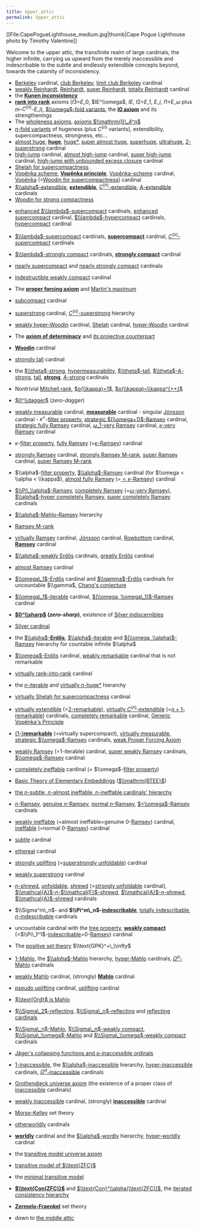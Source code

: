 ```yaml
---
title: Upper_attic
permalink: Upper_attic
---
```


[[File:CapePogueLighthouse\_medium.jpg|thumb|Cape Pogue Lighthouse photo by Timothy Valentine]]

Welcome to the upper attic, the transfinite realm of large cardinals, the higher infinite, carrying us upward from the merely inaccessible and indescribable to the subtle and endlessly extendible concepts beyond, towards the calamity of inconsistency.

-    [Berkeley](Berkeley "Berkeley") cardinal, [club Berkeley](Berkeley "Berkeley"), [limit club Berkeley](Berkeley "Berkeley") cardinal
-    [weakly Reinhardt](Reinhardt "Reinhardt"), [Reinhardt](Reinhardt "Reinhardt"), [super Reinhardt](Reinhardt "Reinhardt"), [totally Reinhardt](Reinhardt "Reinhardt") cardinal
-    the **[Kunen inconsistency](Kunen_inconsistency "Kunen inconsistency")**
-    **[rank into rank](Rank_into_rank "Rank into rank")** axioms ($I3$=$E\_0$, $IE^\\omega$, $IE$, $I2$=$E\_1$, $E\_i$, $I1$=$E\_ω$ plus $m$-$C^{(n)}$-$E\_i$), [$\\omega$-fold variants](N-fold\_variants#.24.5Comega.24-fold\_variants "N-fold\_variants#.24.5Comega.24-fold\_variants"), the **[I0 axiom](L_of_V\_lambda+1 "L of V\_lambda+1")** and its strengthenings
-    The [wholeness axioms](Wholeness_axioms "Wholeness axioms"), [axioms $\\mathrm{I}\_4^n$](I4 "I4")
-    [$n$-fold variants](N-fold_variants "N-fold variants") of hugeness (plus $C^{(n)}$ variants), extendibility, supercompactness, strongness, etc...
-    [almost huge](Huge "Huge"), **[huge](Huge "Huge")**, [huge*](Huge "Huge"), [super almost huge](Huge "Huge"), [superhuge](Huge "Huge"), [ultrahuge](Huge "Huge"), [2-superstrong](Superstrong "Superstrong") cardinal
-    [high-jump](High-jump "High-jump") cardinal, [almost high-jump](High-jump "High-jump") cardinal, [super high-jump](High-jump "High-jump") cardinal, [high-jump with unbounded excess closure](High-jump "High-jump") cardinal
-    [Shelah for supercompactness](Woodin#Shelah_cardinals "Woodin#Shelah cardinals")
-    [Vopěnka scheme](Vopenka "Vopenka"), **[Vopěnka principle](Vopenka "Vopenka")**, [Vopěnka-scheme](Vopenka#Vopěnka_cardinals "Vopenka#Vopěnka cardinals") cardinal, [Vopěnka](Vopenka#Vopěnka_cardinals "Vopenka#Vopěnka cardinals") (=[Woodin for supercompactness](Woodin#Shelah_cardinals "Woodin#Shelah cardinals")) cardinal
-    [$\\alpha$-extendible](Extendible "Extendible"), **[extendible](Extendible "Extendible")**, [$C^{(n)}$-extendible](Extendible "Extendible"), [$A$-extendible](Extendible "Extendible") cardinals
-    [Woodin for strong compactness](Woodin "Woodin")
<!--* [grand reflection](Grand_reflection "Grand reflection") cardinal-->
-    [enhanced $\\lambda$-supercompact](Supercompact#Enhanced_supercompact_cardinals "Supercompact#Enhanced supercompact cardinals") cardinals, [enhanced supercompact](Supercompact#Enhanced_supercompact_cardinals "Supercompact#Enhanced supercompact cardinals") cardinal, [$\\lambda$-hypercompact](Hypercompact "Hypercompact") cardinals, [hypercompact](Hypercompact "Hypercompact") cardinal
-    [$\\lambda$-supercompact](Supercompact "Supercompact") cardinals, **[supercompact](Supercompact "Supercompact")** cardinal, [$C^{(n)}$-supercompact](Supercompact "Supercompact") cardinals
-    [$\\lambda$-strongly compact](Strongly_compact "Strongly compact") cardinals, **[strongly compact](Strongly_compact "Strongly compact")** cardinal
-    [nearly supercompact](Nearly_supercompact "Nearly supercompact") and [nearly strongly compact](Nearly_supercompact#Nearly_strongly_compact "Nearly supercompact#Nearly strongly compact") cardinals
-    [indestructible weakly compact](Weakly\_compact#Indestructibility_of_a_weakly_compact_cardinal "Weakly\_compact#Indestructibility of a weakly compact cardinal") cardinal
-    The **[proper forcing axiom](Proper_forcing_axiom "Proper forcing axiom")** and [Martin's maximum](Forcing#Proper_forcing "Forcing#Proper forcing")
-    [subcompact](Subcompact "Subcompact") cardinal
-    [superstrong](Superstrong "Superstrong") cardinal, [$C^{(n)}$-superstrong](Superstrong "Superstrong") hierarchy
-    [weakly hyper-Woodin](Woodin "Woodin") cardinal, [Shelah](Shelah "Shelah") cardinal, [hyper-Woodin](Woodin "Woodin") cardinal
-    The **[axiom of determinacy](Axiom_of_determinacy "Axiom of determinacy")** and [its projective counterpart](Axiom_of_projective_determinacy "Axiom of projective determinacy")
-    **[Woodin](Woodin "Woodin")** cardinal
-    [strongly tall](Strongly_tall "Strongly tall") cardinal
-    the [$\\theta$-strong](Strong "Strong"), [hypermeasurability](Strong#Hypermeasurable "Strong#Hypermeasurable"), [$\\theta$-tall](Tall "Tall"), [$\\theta$-$A$-strong](Strong "Strong"), [tall](Tall "Tall"), **[strong](Strong "Strong")**, [$A$-strong](Strong "Strong") cardinals
-    Nontrivial [Mitchell rank](Mitchell_rank "Mitchell rank"), [$o(\\kappa)=1$](Mitchell_rank "Mitchell rank"), [$o(\\kappa)=\\kappa^{++}$](Mitchell_rank "Mitchell rank")
-   [ $0^\\dagger$](Zero_dagger "Zero dagger") (*zero-dagger*)
-    [weakly measurable](Weakly_measurable "Weakly measurable") cardinal, **[measurable](Measurable "Measurable")** cardinal
    -    singular [Jónsson](Jonsson "Jonsson") cardinal
    -    $κ^+$-[filter property](Filter_property "Filter property"), [strategic $(\\omega+1)$-Ramsey](Ramsey "Ramsey") cardinal, [strategic fully Ramsey](Ramsey "Ramsey") cardinal, [$ω\_1$-very Ramsey](Ramsey "Ramsey") cardinal, [$κ$-very Ramsey](Ramsey "Ramsey") cardinal
-    $κ$-[filter property](Filter_property "Filter property"), [fully Ramsey](Ramsey "Ramsey") (=[$κ$-Ramsey](Ramsey "Ramsey")) cardinal
-    [strongly Ramsey](Ramsey#Strongly_Ramsey_cardinal "Ramsey#Strongly Ramsey cardinal") cardinal, [strongly Ramsey M-rank](Ramsey "Ramsey"), [super Ramsey](Ramsey#Super_Ramsey_cardinal "Ramsey#Super Ramsey cardinal") cardinal, [super Ramsey M-rank](Ramsey "Ramsey")
-    $\\alpha$-[filter property](Filter_property "Filter property"), [$\\alpha$-Ramsey](Ramsey "Ramsey") cardinal (for $\\omega < \\alpha < \\kappa$), [almost fully Ramsey](Ramsey "Ramsey") (=[$<κ$-Ramsey](Ramsey "Ramsey")) cardinal
-    [$\\Pi\_\\alpha$-Ramsey](Ramsey "Ramsey"), [completely Ramsey](Ramsey "Ramsey") (=[$ω$-very Ramsey](Ramsey "Ramsey")), [$\\alpha$-hyper completely Ramsey](Ramsey "Ramsey"), [super completely Ramsey](Ramsey "Ramsey") cardinals
-    [$\\alpha$-Mahlo–Ramsey](Ramsey "Ramsey") hierarchy
-    [Ramsey M-rank](Ramsey "Ramsey")
-    [virtually Ramsey](Ramsey#Virtually_Ramsey_cardinal "Ramsey#Virtually Ramsey cardinal") cardinal, [Jónsson](Jonsson "Jonsson") cardinal, [Rowbottom](Rowbottom "Rowbottom") cardinal, **[Ramsey](Ramsey "Ramsey")** cardinal
-    [$\\alpha$-weakly Erdős](Erdos "Erdos") cardinals, [greatly Erdős](Erdos "Erdos") cardinal
-    [almost Ramsey](Ramsey#Almost_Ramsey_cardinal "Ramsey#Almost Ramsey cardinal") cardinal
-    [$\\omega\_1$-Erdős](Erdos "Erdos") cardinal and [$\\gamma$-Erdős](Erdos "Erdos") cardinals for uncountable $\\gamma$, [Chang's conjecture](Chang's_conjecture "Chang's conjecture")
-    [$\\omega\_1$-iterable](Ramsey#.24.5Calpha.24-iterable_cardinal "Ramsey#.24.5Calpha.24-iterable cardinal") cardinal, [$(\\omega, \\omega\_1)$-Ramsey](Ramsey "Ramsey") cardinal
-    **[$0^\\sharp$](Zero_sharp "Zero sharp") (*zero-sharp*)**, existence of [Silver indiscernibles](Constructible_universe#Silver_indiscernibles "Constructible universe#Silver indiscernibles")
-    [Silver cardinal](Silver_cardinal "Silver cardinal")
-    the [$\\alpha$-**Erdős**](Erdos "Erdos"), [$\\alpha$-iterable](Ramsey#.24.5Calpha.24-iterable_cardinal "Ramsey#.24.5Calpha.24-iterable cardinal") and [$(\\omega, \\alpha)$-Ramsey](Ramsey "Ramsey") hierarchy for countable infinite $\\alpha$
-    [$\\omega$-Erdős](Erdos "Erdos") cardinal, [weakly remarkable](Remarkable "Remarkable") cardinal that is not remarkable
-    [virtually rank-into-rank](Rank_into_rank "Rank into rank") cardinal
-    the [$n$-iterable](Ramsey#.24.5Calpha.24-iterable_cardinal "Ramsey#.24.5Calpha.24-iterable cardinal") and [virtually $n$-huge*](Huge "Huge") hierarchy
-    [virtually Shelah for supercompactness](Woodin "Woodin") cardinal
-    [virtually extendible](Extendible "Extendible") (=[$2$-remarkable](Remarkable "Remarkable")), [virtually $C^{(n)}$-extendible](Extendible "Extendible") (=[$n+1$-remarkable](Remarkable "Remarkable")) cardinals, [completely remarkable](Remarkable "Remarkable") cardinal, [Generic Vopěnka's Principle](Vopenka "Vopenka")
-    [($1$-)**remarkable**](Remarkable "Remarkable") (=virtually supercompact), [virtually measurable](Measurable "Measurable"), [strategic $\\omega$-Ramsey](Ramsey "Ramsey") cardinals, [weak Proper Forcing Axiom](Proper_forcing_axiom "Proper forcing axiom")
-    [weakly Ramsey](Ramsey#.24.5Calpha.24-iterable_cardinal "Ramsey#.24.5Calpha.24-iterable cardinal") (=$1$-iterable) cardinal, [super weakly Ramsey](Ramsey "Ramsey") cardinals, [$\\omega$-Ramsey](Ramsey "Ramsey") cardinal
-    [completely ineffable](Completely_ineffable "Completely ineffable") cardinal (= $\\omega$-[filter property](Filter_property "Filter property"))
-    [Basic Theory of Elementary Embeddings](Basic_Theory_of_Elementary_Embeddings "Basic Theory of Elementary Embeddings") ([$\\mathrm{BTEE}$](BTEE "BTEE"))
-    [the $n$-subtle, $n$-almost ineffable, $n$-ineffable cardinals' hierarchy](Ineffable#Helix "Ineffable#Helix")
-    [$n$-Ramsey](Ramsey "Ramsey"), [genuine $n$-Ramsey](Ramsey "Ramsey"), [normal $n$-Ramsey](Ramsey "Ramsey"), [$<\\omega$-Ramsey](Ramsey "Ramsey") cardinals
-    [weakly ineffable](Weakly_ineffable "Weakly ineffable") (=almost ineffable=genuine $0$-[Ramsey](Ramsey "Ramsey")) cardinal, [ineffable](Ineffable "Ineffable") (=normal $0$-[Ramsey](Ramsey "Ramsey")) cardinal
-    [subtle](Subtle "Subtle") cardinal
-    [ethereal](Ineffable#Ethereal_cardinal "Ineffable#Ethereal cardinal") cardinal
-    [strongly uplifting](Uplifting#Strongly_Uplifting "Uplifting#Strongly Uplifting") (=[superstrongly unfoldable](Unfoldable#Superstrongly_Unfoldable "Unfoldable#Superstrongly Unfoldable")) cardinal
-    [weakly superstrong](Weakly_superstrong "Weakly superstrong") cardinal
-    [$η$-shrewd](Shrewd "Shrewd"), [unfoldable](Unfoldable "Unfoldable"), [shrewd](Shrewd "Shrewd") (=[strongly unfoldable](Unfoldable#Strongly_Unfoldable "Unfoldable#Strongly Unfoldable") cardinal), [$\\mathcal{A}$-$η$-$\\mathcal{F}$-shrewd](Shrewd "Shrewd"), [$\\mathcal{A}$-$η$-shrewd](Shrewd "Shrewd"), [$\\mathcal{A}$-shrewd](Shrewd "Shrewd") cardinals
-    $\\Sigma^m\_n$- and **$\\Pi^m\_n$-[indescribable](Indescribable "Indescribable")**, [totally indescribable](Totally_indescribable "Totally indescribable"), [$η$-indescribable](Indescribable "Indescribable") cardinals
-    uncountable cardinal with the [tree property](Tree_property "Tree property"), **[weakly compact](Weakly_compact "Weakly compact")** (=$\\Pi\_1^1$-[indescribable](Indescribable "Indescribable")=$0$-[Ramsey](Ramsey "Ramsey")) cardinal
-    The [positive set theory](Positive_set_theory "Positive set theory") $\\text{GPK}^+\_\\infty$
-    [$1$-Mahlo](Mahlo#Hyper-Mahlo "Mahlo#Hyper-Mahlo"), the [$\\alpha$-Mahlo](Mahlo#Hyper-Mahlo "Mahlo#Hyper-Mahlo") hierarchy, [hyper-Mahlo](Mahlo#Hyper-Mahlo "Mahlo#Hyper-Mahlo") cardinals, [$Ω^α$-Mahlo](Mahlo "Mahlo") cardinals
-    [weakly Mahlo](Mahlo "Mahlo") cardinal, (strongly) **[Mahlo](Mahlo "Mahlo")** cardinal
-    [pseudo uplifting](Uplifting#pseudo_uplifting_cardinal "Uplifting#pseudo uplifting cardinal") cardinal, [uplifting](Uplifting "Uplifting") cardinal
-    [$\\text{Ord}$ is Mahlo](ORD_is_Mahlo "ORD is Mahlo")<!-- apparently equiconsistent with a reflecting cardinal -->
-    [$\\Sigma\_2$-reflecting](Reflecting_cardinals#.24.5CSigma\_2.24-correct\_cardinals "Reflecting cardinals#.24.5CSigma\_2.24-correct\_cardinals"), [$\\Sigma\_n$-reflecting](Reflecting_cardinals "Reflecting cardinals") and [reflecting cardinals](Reflecting_cardinals "Reflecting cardinals")
-    [$\\Sigma\_n$-Mahlo](Mahlo "Mahlo"), [$\\Sigma\_n$-weakly compact](Weakly_compact "Weakly compact"), [$\\Sigma\_\\omega$-Mahlo](Mahlo "Mahlo") and [$\\Sigma\_\\omega$-weakly compact](Weakly_compact "Weakly compact")<!-- Really? In particular, are $\\Sigma\_\\omega$ variants not stronger then ORD is Mahlo? Maybe $\\Sigma\_\\omega$-weakly compact is even stronger than Mahlo? --> cardinals
-    [Jäger's collapsing functions and ρ-inaccessible ordinals](Jäger's_collapsing_functions_and_ρ-inaccessible_ordinals "Jäger's collapsing functions and ρ-inaccessible ordinals")
-    [$1$-inaccessible](Inaccessible#Degrees_of_inaccessibility "Inaccessible#Degrees of inaccessibility"), the [$\\alpha$-inaccessible](Inaccessible#Degrees_of_inaccessibility "Inaccessible#Degrees of inaccessibility") hierarchy,  [hyper-inaccessible](Inaccessible#Hyper-inaccessible "Inaccessible#Hyper-inaccessible") cardinals, [$Ω^α$-inaccessible](Inaccessible "Inaccessible") cardinals
-    [Grothendieck universe axiom](Inaccessible#Universes "Inaccessible#Universes") (the existence of a proper class of [inaccessible](Inaccessible "Inaccessible") cardinals)
-    [weakly inaccessible](Inaccessible#Weakly_inaccessible_cardinal "Inaccessible#Weakly inaccessible cardinal") cardinal, (strongly) **[inaccessible](Inaccessible "Inaccessible")** cardinal
-    [Morse-Kelley](Morse-Kelley_set_theory "Morse-Kelley set theory") set theory
-    [otherworldly](Otherworldly "Otherworldly") cardinals
-    **[worldly](Worldly "Worldly")** cardinal and the [$\\alpha$-wordly](Worldly#Degrees_of_worldliness "Worldly#Degrees of worldliness") hierarchy, [hyper-worldly](Worldly#Degrees_of_worldliness "Worldly#Degrees of worldliness") cardinal
-    the [transitive model universe axiom](Transitive_ZFC_model#Transitive_model_universe_axiom "Transitive ZFC model#Transitive model universe axiom")
-    [transitive model of $\\text{ZFC}$](Transitive_ZFC_model "Transitive ZFC model")
-    the [minimal transitive model](Transitive_ZFC_model#Minimal_transitive_model_of_ZFC "Transitive ZFC model#Minimal transitive model of ZFC")
-    **[$\\text{Con(ZFC)}$](Con_ZFC "Con ZFC")** and [$\\text{Con}^\\alpha(\\text{ZFC})$](Con_ZFC#Consistency_hierarchy "Con ZFC#Consistency hierarchy"), the [iterated consistency hierarchy](Con_ZFC#Consistency_hierarchy "Con ZFC#Consistency hierarchy")
-    **[Zermelo-Fraenkel](ZFC "ZFC")** set theory

-    down to [the middle attic](The_middle_attic "The middle attic")
